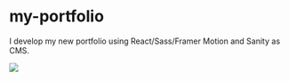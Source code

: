 # my-portfolio
I develop my new portfolio using React/Sass/Framer Motion and Sanity as CMS. 

![](https://ivantarquini.com/static/media/screenshot.png)